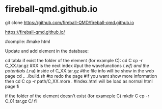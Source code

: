 # fireball-qmd.github.io
git clone https://github.com/fireball-QMD/fireball-qmd.github.io

https://fireball-qmd.github.io/

#compile:
#make html



Update and add element in the database:

cd tabla
  if exist the folder of the element (for example C):
    cd C
    cp -r C_XX.tar.gz #XX is the next index
    #put the wavefunctions (*.wf) and the potentials (*.na) inside of C_XX.tar.gz
    #the file info will be show in the web page
    cd ..
    ./build.sh #to redo the page
    #if you want show more information then
    cd C
    cp -r path/C_XX.more .  #index.html will be load as normal html page
  fi

  if the folder of the element doesn't exist (for exameple C)
    mkdir C
    cp -r C_01.tar.gz C/
  fi
